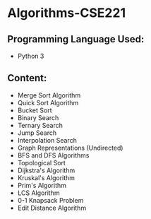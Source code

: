 # Algorithms-CSE221

## Programming Language Used:
 - Python 3

## Content:
- Merge Sort Algorithm
- Quick Sort Algorithm
- Bucket Sort
- Binary Search
- Ternary Search
- Jump Search
- Interpolation Search
- Graph Representations (Undirected)
- BFS and DFS Algorithms
- Topological Sort
- Dijkstra's Algorithm
- Kruskal's Algorithm
- Prim's Algorithm
- LCS Algorithm
- 0-1 Knapsack Problem
- Edit Distance Algorithm
